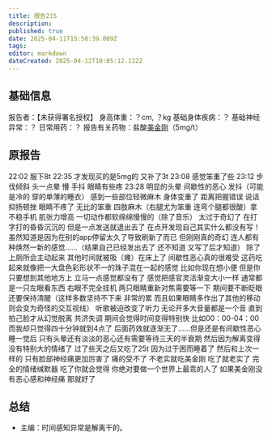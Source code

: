 ```yaml
---
title: 报告215
description: 
published: true
date: 2025-04-11T15:58:39.009Z
tags: 
editor: markdown
dateCreated: 2025-04-12T10:05:12.112Z
---
```


## 基础信息
报告者：【未获得署名授权】
身高体重：？cm, ？kg
基础身体疾病：？
基础神经异常：？
日常用药：？
报告有关药物：盐酸[美金刚](/drug/MMT)（5mg/t）

## 原报告
22:02 服下8t
22:35 才发现买的是5mg的 又补了3t
23:08 感觉笨重了些
23:12 步伐倾斜 头一点晕 懵 手抖 眼睛有些疼
23:28 明显的头晕 间歇性的恶心 发抖（可能是冷的 穿的单薄的睡衣）
感到一些部位轻微麻木 身体变重了 距离把握错误 说话抑扬顿挫  眼睛不疼了 无比的笨重 四肢麻木（右腿尤为笨重 连弯个腿都很酸）拿不稳手机 肌张力增高 一切动作都软绵绵慢慢的（除了音乐）
太过于奇幻了 在打字打的昏昏沉沉的 但是一点发送就退出去了 在点开发现自己其实什么都没有写！虽然知道是因为在别的app停留太久了导致刷新了而已 但刚刚真的奇幻 连人都有种焕然一新的感觉……（结果自己已经发出去了 还不知道 又写了后才知道）
除了上厕所会主动起来 其他时间就被吸（瘫）在床上了 间歇性恶心真的很难受 这药吃起来就像把一大盘色彩形状不一的珠子混在一起的感觉 比如你现在想小便 但是你只要想到其他地方上 立马一点感觉都没有了  感觉把感官灵活渐变大小一样 通常都是一只左眼看东西 右眼不完全挂机 两只眼睛重新对焦需要等一下 期间要不断眨眼 还要保持清醒（这样多数坚持不下来 非常的累 而且如果眼睛多作出了其他的移动 则会变为奇怪的交互视线） 听歌被迫改变了听力 无论开多大音量都是一个音 直到拍己脸才从幻觉脱离 共济失调
期间会觉得时间变得特别快 比如00：00-04：00 而我却只觉得四十分钟就到4点了
后面药效就逐渐无了……但是还是有间歇性恶心
睡一觉后 只有头晕还有淡淡的恶心还有需要等待三天的半衰期 然后因为解离变得没有特别大的情绪了 
过了些天之后又吃了25t 因为过于困而睡着了 然后和上次一样的 只有脸部神经痛更加厉害了 痛的受不了 
不老实就吃美金刚 吃了就老实了 完全的情绪缄默器 吃了你就会觉得 你绝对要做一个世界上最乖的人了 如果美金刚没有恶心感和神经痛 那就好了

## 总结
- 主编：时间感知异常是解离干的。